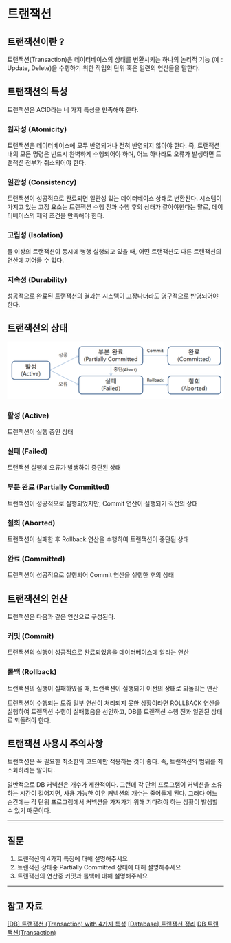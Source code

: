 # 트랜잭션

## 트랜잭션이란 ?

트랜잭션(Transaction)은 데이터베이스의 상태를 변환시키는 하나의 논리적 기능 (예 : Update, Delete)을 수행하기 위한 작업의 단위 혹은 일련의 연산들을 말한다.

## 트랜잭션의 특성

트랜잭션은 ACID라는 네 가지 특성을 만족해야 한다.

### 원자성 (Atomicity)

트랜잭션은 데이터베이스에 모두 반영되거나 전혀 반영되지 않아야 한다. 
즉, 트랜잭션 내의 모든 명령은 반드시 완벽하게 수행되어야 하며, 어느 하나라도 오류가 발생하면 트랜잭션 전부가 취소되어야 한다.

### 일관성 (Consistency)

트랜잭션이 성공적으로 완료되면 일관성 있는 데이터베이스 상태로 변환된다.
시스템이 가지고 있는 고정 요소는 트랜잭션 수행 전과 수행 후의 상태가 같아야한다는 말로, 데이터베이스의 제약 조건을 만족해야 한다.

### 고립성 (Isolation)

둘 이상의 트랜잭션이 동시에 병행 실행되고 있을 때, 어떤 트랜잭션도 다른 트랜잭션의 연산에 끼어들 수 없다.

### 지속성 (Durability)

성공적으로 완료된 트랜잭션의 결과는 시스템이 고장나더라도 영구적으로 반영되어야 한다.

## 트랜잭션의 상태

![img.png](<images/transaction/transactionstatus.png>)

### 활성 (Active)

트랜잭션이 실행 중인 상태

### 실패 (Failed)

트랜잭션 실행에 오류가 발생하여 중단된 상태

### 부분 완료 (Partially Committed)

트랜잭션이 성공적으로 실행되었지만, Commit 연산이 실행되기 직전의 상태

### 철회 (Aborted)

트랜잭션이 실패한 후 Rollback 연산을 수행하여 트랜잭션이 중단된 상태

### 완료 (Committed)

트랜잭션이 성공적으로 실행되어 Commit 연산을 실행한 후의 상태




## 트랜잭션의 연산

트랜잭션은 다음과 같은 연산으로 구성된다.

### 커밋 (Commit)

트랜잭션의 실행이 성공적으로 완료되었음을 데이터베이스에 알리는 연산

### 롤백 (Rollback)

트랜잭션의 실행이 실패하였을 때, 트랜잭션이 실행되기 이전의 상태로 되돌리는 연산

트랜잭션이 수행되는 도중 일부 연산이 처리되지 못한 상황이라면 ROLLBACK 연산을 실행하여 트랜잭션 수행이 실패했음을 선언하고, 
DB를 트랜잭션 수행 전과 일관된 상태로 되돌려야 한다.

## 트랜잭션 사용시 주의사항

트랜잭션은 꼭 필요한 최소한의 코드에만 적용하는 것이 좋다. 즉, 트랜잭션의 범위를 최소화하라는 말이다.

일반적으로 DB 커넥션은 개수가 제한적이다. 
그런데 각 단위 프로그램이 커넥션을 소유하는 시간이 길어지면, 사용 가능한 여유 커넥션의 개수는 줄어들게 된다. 
그러다 어느 순간에는 각 단위 프로그램에서 커넥션을 가져가기 위해 기다려야 하는 상황이 발생할 수 있기 때문이다.

---
## 질문
1. 트랜잭션의 4가지 특징에 대해 설명해주세요
2. 트랜잭션 상태중 Partially Committed 상태에 대해 설명해주세요
3. 트랜잭션의 연산중 커밋과 롤백에 대해 설명해주세요

---
## 참고 자료
[[DB] 트랜잭션 (Transaction) with 4가지 특성](https://jindevelopetravel0919.tistory.com/48)
[[Database] 트랜잭션 정리](https://velog.io/@shasha/Database-%ED%8A%B8%EB%9E%9C%EC%9E%AD%EC%85%98-%EC%A0%95%EB%A6%AC)
[DB 트랜잭션(Transaction)
](https://gyoogle.dev/blog/computer-science/data-base/Transaction.html)
